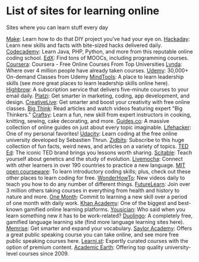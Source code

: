# List of sites for learning online

Sites where you can learn stuff every day

[Make](http://makezine.com/): Learn how to do that DIY project you've had your eye on.
[Hackaday](http://hackaday.com/): Learn new skills and facts with bite-sized hacks delivered daily.
[Codecademy](https://www.codecademy.com/): Learn Java, PHP, Python, and more from this reputable online coding school.
[EdX](https://www.edx.org/): Find tons of MOOCs, including programming courses.
[Coursera](https://www.coursera.org/): Coursera - Free Online Courses From Top Universities
[Lynda](http://www.lynda.com/): Where over 4 million people have already taken courses.
[Udemy](https://www.udemy.com): 30,000+ On-demand Classes from Udemy
[MindTools](https://www.mindtools.com/): A place to learn leadership skills (see more great places to learn leadership skills online here).
[Highbrow](http://gohighbrow.com/courses/): A subscription service that delivers five-minute courses to your email daily.
[Platzi](https://platzi.com/): Get smarter in marketing, coding, app development, and design.
[CreativeLive](https://www.creativelive.com/): Get smarter and boost your creativity with free online classes.
[Big Think](http://bigthink.com/): Read articles and watch videos featuring expert "Big Thinkers."
[Craftsy](http://www.craftsy.com/): Learn a fun, new skill from expert instructors in cooking, knitting, sewing, cake decorating, and more.
[Guides.co](http://guides.co/): A massive collection of online guides on just about every topic imaginable.
[Lifehacker](http://lifehacker.com/): One of my personal favorites!
[Udacity](https://www.udacity.com/): Learn coding at the free online university developed by Sebastien Thrun.
[Zidbits](http://zidbits.com/): Subscribe to this huge collection of fun facts, weird news, and articles on a variety of topics.
[TED Ed](http://ed.ted.com/): The iconic TED brand brings you lessons worth sharing.
[Scitable](http://www.nature.com/scitable): Teach yourself about genetics and the study of evolution.
[Livemocha](http://livemocha.com/): Connect with other learners in over 190 countries to practice a new language.
[MIT open courseware](http://ocw.mit.edu/): To learn introductory coding skills; plus, check out these other places to learn coding for free.
[WonderHowTo](http://www.wonderhowto.com/): New videos daily to teach you how to do any number of different things.
[FutureLearn](https://www.futurelearn.com/): Join over 3 million others taking courses in everything from health and history to nature and more.
[One Month](https://onemonth.com/): Commit to learning a new skill over a period of one month with daily work.
[Khan Academy](https://www.khanacademy.org/): One of the biggest and best-known gamified online learning platforms.
[Yousician](http://get.yousician.com/): Who said when you learn something new it has to be work-related?
[Duolingo](https://www.duolingo.com/): A completely free, gamified language learning site (find more language learning sites here).
[Memrise](https://www.memrise.com/): Get smarter and expand your vocabulary.
[Saylor Academy](https://learn.saylor.org/): Offers a great public speaking course you can take online, and see more free public speaking courses here.
[Learni.st](http://learni.st/): Expertly curated courses with the option of premium content.
[Academic Earth](http://academicearth.org/): Offering top quality university-level courses since 2009.
